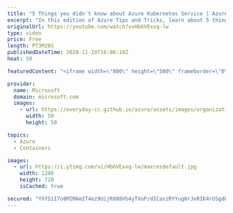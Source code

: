 ```yaml
---
title: "5 Things you didn't know about Azure Kubernetes Service | Azure Tips and Tricks"
excerpt: "In this edition of Azure Tips and Tricks, learn about 5 things you didn't know about Azure Kubernetes Service.   For more tips and tricks, visit: https://aka.ms/azuretipsandtricks   Get started with 12 months of free services and $200 USD in credit. Create your free account today with Microsoft Azure:"
originalUrl: https://youtube.com/watch?v=Hb6VExxq-lw
type: video
price: Free
length: PT3M28S
publishedDateTime: 2020-11-10T16:06:18Z
heat: 50

featuredContent: "<iframe width=\"800\" height=\"500\" frameborder=\"0\" src=\"https://www.youtube.com/embed/Hb6VExxq-lw\" allow=\"accelerometer; autoplay; encrypted-media; gyroscope; picture-in-picture\" allowfullscreen></iframe>"

provider:
  name: Microsoft
  domain: microsoft.com
  images:
    - url: https://everyday-cc.github.io/azure/assets/images/organizations/microsoft.com-50x50.jpg
      width: 50
      height: 50

topics:
  - Azure
  - Containers

images:
  - url: https://i.ytimg.com/vi/Hb6VExxq-lw/maxresdefault.jpg
    width: 1280
    height: 720
    isCached: true

secured: "YXfS1I7o8MIMAmIT4ez9UijR888Vb4yTVoP/dICaszRYYug0rJeRIK4rUSgdPPgHaOaUXdjXT523f6NIcKYEZKJTzTvd36d5Larnz7LMlHOJ+X8/KEGhn1U0PSUPUzgy/GWrEYcx/RBncR+apb2kaMQ/4OEaVx2mv2R5p7AojTy1HUV7lw4xaZ2fDY+RCjHhTGDyaWGO1SFC+8Nafg8Qrci9gFpAAvfz2Xt5sWgsmWv7fd9rXTa9iiBZGeCgVBcktdXG64kCr0frFhfLyRmBxnp1k4Ak+YBz/yGthmzm9aU8tPsMVcbay0+SRCMJX+8Rk+ycm8lR/9PIN/WMZhnv8e1khI1h2tvmki3fC9ak+jI6iFJDjPyXuqG15egI19kHAW3fH/NAuEpLrPAkDi2JTvNEa6kzwgIHwQSC9RC1x4g=;Zdyh0sZdj/ljsDv7RbtY7Q=="
---
```



